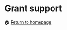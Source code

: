 # Grant support

<span>&#127968;</span> <a href="https://anustatsupportonline.github.io/">Return to homepage</a>
